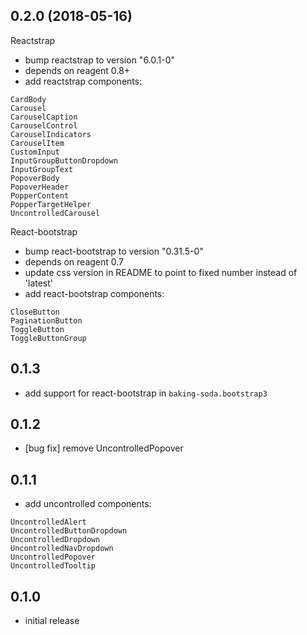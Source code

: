 ## 0.2.0 (2018-05-16)

Reactstrap

* bump reactstrap to version "6.0.1-0"
* depends on reagent 0.8+
* add reactstrap components:

```
CardBody
Carousel
CarouselCaption
CarouselControl
CarouselIndicators
CarouselItem
CustomInput
InputGroupButtonDropdown
InputGroupText
PopoverBody
PopoverHeader
PopperContent
PopperTargetHelper
UncontrolledCarousel
```

React-bootstrap

* bump react-bootstrap to version "0.31.5-0"
* depends on reagent 0.7
* update css version in README to point to fixed number instead of 'latest'
* add react-bootstrap components:

```
CloseButton
PaginationButton
ToggleButton
ToggleButtonGroup
```


## 0.1.3

* add support for react-bootstrap in `baking-soda.bootstrap3`

## 0.1.2

* [bug fix] remove UncontrolledPopover

## 0.1.1

* add uncontrolled components:

```
UncontrolledAlert
UncontrolledButtonDropdown
UncontrolledDropdown
UncontrolledNavDropdown
UncontrolledPopover
UncontrolledTooltip
```

## 0.1.0

* initial release

